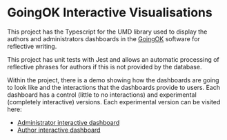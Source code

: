 # GoingOK Interactive Visualisations
This project has the Typescript for the UMD library used to display the authors and administrators dashboards in the [GoingOK](http://goingok.org/) software for reflective writing.

This project has unit tests with Jest and allows an automatic processing of reflective phrases for authors if this is not provided by the database.

Within the project, there is a demo showing how the dashboards are going to look like and the interactions that the dashboards provide to users. Each dashboard has a control (little to no interactions) and experimental (completely interactive) versions. Each experimental version can be visited here:
- [Administrator interactive dashboard](https://maciiv.github.io/goingok-interactive-visualisations/demo/adminexp)
- [Author interactive dashboard](https://maciiv.github.io/goingok-interactive-visualisations/demo/authorexp)

